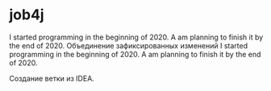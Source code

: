 # job4j

I started programming in the beginning of 2020. A am planning to finish it by the end of 2020.
Объединение зафиксированных изменений
I started programming in the beginning of 2020. A am planning to finish it by the end of 2020.

Создание ветки из IDEA.